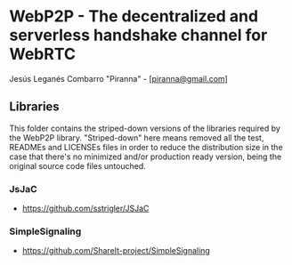 # WebP2P - The decentralized and serverless handshake channel for WebRTC

Jesús Leganés Combarro "Piranna" - [piranna@gmail.com]

## Libraries

This folder contains the striped-down versions of the libraries required by the
WebP2P library. "Striped-down" here means removed all the test, READMEs and
LICENSEs files in order to reduce the distribution size in the case that there's
no minimized and/or production ready version, being the original source code
files untouched.


### JsJaC

* https://github.com/sstrigler/JSJaC


### SimpleSignaling

* https://github.com/ShareIt-project/SimpleSignaling
